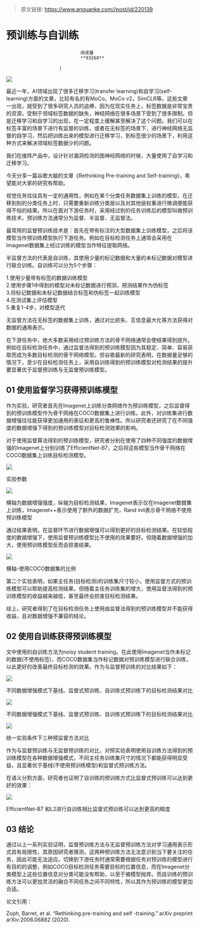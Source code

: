 > 原文链接: https://www.anquanke.com//post/id/220139 


# 预训练与自训练


                                阅读量   
                                **93268**
                            
                        |
                        
                                                                                    



[![](https://p5.ssl.qhimg.com/t011955308cafee2487.png)](https://p5.ssl.qhimg.com/t011955308cafee2487.png)



最近一年，AI领域出现了很多迁移学习(transfer learning)和自学习(self-learning)方面的文章，比较有名的有MoCo，MoCo v2，SimCLR等。这些文章一出现，就受到了很多研究人员的追捧，因为在现实任务上，标签数据是非常宝贵的资源，受制于领域标签数据的缺失，神经网络在很多场景下受到了很多限制。但是迁移学习和自学习的出现，在一定程度上缓解甚至解决了这个问题。我们可以在标签丰富的场景下进行有监督的训练，或者在无标签的场景下，进行神经网络无监督的自学习，然后把训练出来的模型进行迁移学习，到标签很少的场景下，利用这种方式来解决领域标签数据少的问题。

我们在维阵产品中，设计针对漏洞检测的图神经网络的时候，大量使用了自学习和迁移学习。

今天分享一篇谷歌大脑的文章《Rethinking Pre-training and Self-training》，希望能对大家的研究有帮助。

视觉任务往往具有一定的通用性，例如在某个分类任务数据集上训练的模型，在迁移到别的分类任务上时，只需要重新训练分类层以及对其他层权重进行微调便能获得不俗的结果。所以在面对下游任务时，采用经过别的任务训练后的模型叫做预训练技术。预训练方法通常分为监督、半监督、无监督法。

最常用的监督预训练技术是：首先在带有标注的大型数据集上训练模型，之后将该模型当作预训练模型执行下游任务。例如在目标检测任务上通常会采用在Imagenet数据集上经过训练的模型当作特征提取网络。

半监督方法的代表是自训练，其使用少量的标记数据和大量的未标记数据对模型进行联合训练。自训练可以分为5个步骤：

1.使用少量带有标签的数据训练模型<br>
2.使用步骤1中得到的模型对未标记数据进行预测，预测结果作为伪标签<br>
3.将标记数据和未标记数据结合标签和伪标签一起训练模型<br>
4.在测试集上评估模型<br>
5.重复1-4步，对模型迭代

无监督方法在无标签的数据集上训练，通过对比损失、互信息最大化等方法获得对数据的通用表示。

在下游任务中，绝大多数采用经过预训练方法的骨干网络通常会使结果得到提升。例如在目标检测任务中，通过监督法得到的预训练模型因为其稳定、简单、容易获取而成为多数目标检测的骨干网络模型。但谷歌最新的研究表明，在数据量足够的情况下，至少在目标检测任务上，采用自训练得到的预训练模型对检测结果的提升要显著优于监督预训练与无监督预训练模型。



## 01 使用监督学习获得预训练模型

作为实验，研究者首先在Imagenet上训练分类网络作为预训练模型，之后监督得到的预训练模型作为骨干网络在COCO数据集上进行训练。此外，对训练集进行数据增强往往能获得更加通用的表征和更高的鲁棒性。所以研究者还研究了在不同强度的数据增强下得到的预训练模型对目标检测效果的影响。

对于使用监督算法得到的预训练模型，研究者分别在使用了四种不同强度的数据增强的Imagenet上分别训练了EfficientNet-B7，之后将这些模型当作骨干网络在COCO数据集上训练目标检测模型。

[![](https://p2.ssl.qhimg.com/t011d5fb1dc6f937cfd.png)](https://p2.ssl.qhimg.com/t011d5fb1dc6f937cfd.png)

实验参数

[![](https://p0.ssl.qhimg.com/t015372d6571413cd55.png)](https://p0.ssl.qhimg.com/t015372d6571413cd55.png)

横轴为数据增强强度，纵轴为目标检测结果，Imagenet表示仅在Imagenet数据集上训练，Imagenet++表示使用了额外的数据扩充，Rand init表示骨干网络不使用预训练模型

通过结果表明，在监督环节进行数据增强可以得到更好的目标检测结果。在较低程度的数据增强下，使用监督预训练模型比不使用的效果要好。但随着数据增强的加大，使用预训练模型反而会损害结果。

[![](https://p2.ssl.qhimg.com/t01d0b69833f807fddd.png)](https://p2.ssl.qhimg.com/t01d0b69833f807fddd.png)

横轴-使用COCO数据集的比例

第二个实验表明，如果主任务(目标检测)的训练集尺寸较小，使用监督方式的预训练模型可以帮助提高检测结果，但随着主任务训练集的增大，使用监督法得到的预训练模型的收益越来越低，甚至最终会损害目标检测结果。

综上，研究者得到了在目标检测任务上使用由监督法得到的预训练模型并不能获得收益，且对数据增强不兼容的结论。



## 02 使用自训练获得预训练模型

文中使用的自训练方法为noisy student training。在此使用Imagenet当作未标记的数据(不使用标签)，而COCO数据集当作标记数据对预训练模型进行联合训练，以此更好的改善最终目标检测的效果。作为与监督预训练的对比结果如下：

[![](https://p4.ssl.qhimg.com/t016165f8038878139e.png)](https://p4.ssl.qhimg.com/t016165f8038878139e.png)

不同数据增强模式下基线、监督式预训练、自训练式预训练下的目标检测结果对比

[![](https://p4.ssl.qhimg.com/t01c9f797e9542b8fef.png)](https://p4.ssl.qhimg.com/t01c9f797e9542b8fef.png)

不同数据增强模式下基线、监督式预训练、自训练式预训练下的目标检测结果对比

[![](https://p1.ssl.qhimg.com/t017788c7123036ad77.png)](https://p1.ssl.qhimg.com/t017788c7123036ad77.png)

统一实验条件下三种预监督方法对比

作为与监督预训练与无监督预训练的对比，对照实验表明使用自训练方法得到的预训练模型在各种数据增强模式，不同主任务训练集尺寸的情况下都能获得明显受益，且显著优于基线(不使用预训练模型)和监督式预训练方法。

在语义分割方面，研究者也证明了自训练的预训练方式比监督式预训练可以达到更好的效果：

[![](https://p0.ssl.qhimg.com/t01ea2135082fef87f3.png)](https://p0.ssl.qhimg.com/t01ea2135082fef87f3.png)

EfficientNet-B7 和L2进行自训练相比监督式预训练可以达到更高的精度



## 03 结论

通过以上一系列实验证明，监督预训练方法与无监督预训练方法对学习通用表示形式具有局限性，其原因研究者猜测，这两种预训练方法无法意识到当下要关注的任务，因此可能无法适应。切换到下游任务时通常需要根据任务对预训练的模型进行有目的的调整，例如COCO目标检测任务需要目标的位置信息，而在Imagenet分类模型上这些位置信息对分类可能没有帮助，以至于被模型抛弃。而自训练的预训练方法可以更加灵活的融合不同任务之间不同特性，所以其作为预训练的模型更加合适。

论文引用：

Zoph, Barret, et al. “Rethinking pre-training and self -training.” arXiv preprint arXiv:2006.06882 (2020).
